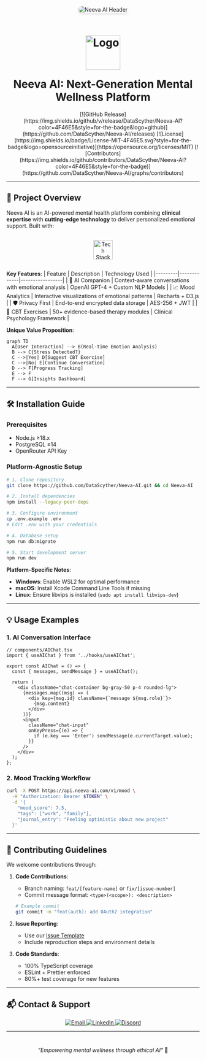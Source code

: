 <!-- Dynamic Banner Section -->
<div align="center">
  <img src="https://via.placeholder.com/1200x400/4F46E5/FFFFFF?text=Neeva+AI+-+Your+Intelligent+Mental+Health+Companion" alt="Neeva AI Header" style="border-radius: 15px; box-shadow: 0 4px 6px rgba(0,0,0,0.1);">
</div>

<h1 align="center">
  <img src="https://img.icons8.com/3d-fluency/94/mental-health.png" alt="Logo" width="90" style="margin: 20px 0">
  <br>Neeva AI: Next-Generation Mental Wellness Platform<br>
</h1>

<div align="center">
  <!-- Badges -->
  [![GitHub Release](https://img.shields.io/github/v/release/DataScyther/Neeva-AI?color=4F46E5&style=for-the-badge&logo=github)](https://github.com/DataScyther/Neeva-AI/releases)
  [![License](https://img.shields.io/badge/License-MIT-4F46E5.svg?style=for-the-badge&logo=opensourceinitiative)](https://opensource.org/licenses/MIT)
  [![Contributors](https://img.shields.io/github/contributors/DataScyther/Neeva-AI?color=4F46E5&style=for-the-badge)](https://github.com/DataScyther/Neeva-AI/graphs/contributors)
</div>

---

## 🌟 Project Overview

Neeva AI is an AI-powered mental health platform combining **clinical expertise** with **cutting-edge technology** to deliver personalized emotional support. Built with:

<p align="center">
  <img src="https://skillicons.dev/icons?i=react,ts,tailwind,nodejs,postgres,vite" alt="Tech Stack" style="height: 50px; margin: 15px 0">
</p>

**Key Features**:
| Feature | Description | Technology Used |
|---------|-------------|-----------------|
| 🧠 AI Companion | Context-aware conversations with emotional analysis | OpenAI GPT-4 + Custom NLP Models |
| 📈 Mood Analytics | Interactive visualizations of emotional patterns | Recharts + D3.js |
| 🛡️ Privacy First | End-to-end encrypted data storage | AES-256 + JWT |
| 🧘 CBT Exercises | 50+ evidence-based therapy modules | Clinical Psychology Framework |

**Unique Value Proposition**:
```mermaid
graph TD
  A[User Interaction] --> B(Real-time Emotion Analysis)
  B --> C{Stress Detected?}
  C -->|Yes| D[Suggest CBT Exercise]
  C -->|No| E[Continue Conversation]
  D --> F[Progress Tracking]
  E --> F
  F --> G[Insights Dashboard]
```

---

## 🛠 Installation Guide

### Prerequisites
- Node.js ≥18.x
- PostgreSQL ≥14
- OpenRouter API Key

### Platform-Agnostic Setup

```bash
# 1. Clone repository
git clone https://github.com/DataScyther/Neeva-AI.git && cd Neeva-AI

# 2. Install dependencies
npm install --legacy-peer-deps

# 3. Configure environment
cp .env.example .env
# Edit .env with your credentials

# 4. Database setup
npm run db:migrate

# 5. Start development server
npm run dev
```

**Platform-Specific Notes**:
- **Windows**: Enable WSL2 for optimal performance
- **macOS**: Install Xcode Command Line Tools if missing
- **Linux**: Ensure libvips is installed (`sudo apt install libvips-dev`)

---

## 💡 Usage Examples

### 1. AI Conversation Interface
```tsx
// components/AIChat.tsx
import { useAIChat } from '../hooks/useAIChat';

export const AIChat = () => {
  const { messages, sendMessage } = useAIChat();
  
  return (
    <div className="chat-container bg-gray-50 p-4 rounded-lg">
      {messages.map((msg) => (
        <div key={msg.id} className={`message ${msg.role}`}>
          {msg.content}
        </div>
      ))}
      <input 
        className="chat-input"
        onKeyPress={(e) => {
          if (e.key === 'Enter') sendMessage(e.currentTarget.value);
        }}
      />
    </div>
  );
};
```

### 2. Mood Tracking Workflow
```bash
curl -X POST https://api.neeva-ai.com/v1/mood \
  -H "Authorization: Bearer $TOKEN" \
  -d '{
    "mood_score": 7.5,
    "tags": ["work", "family"],
    "journal_entry": "Feeling optimistic about new project"
  }'
```

---

## 🤝 Contributing Guidelines

We welcome contributions through:

1. **Code Contributions**:
   - Branch naming: `feat/[feature-name]` or `fix/[issue-number]`
   - Commit message format: `<type>(<scope>): <description>`
   
   ```bash
   # Example commit
   git commit -m "feat(auth): add OAuth2 integration"
   ```

2. **Issue Reporting**:
   - Use our [Issue Template](.github/ISSUE_TEMPLATE.md)
   - Include reproduction steps and environment details

3. **Code Standards**:
   - 100% TypeScript coverage
   - ESLint + Prettier enforced
   - 80%+ test coverage for new features

---

## 📬 Contact & Support

<div align="center">
  <a href="mailto:support@neeva-ai.com">
    <img src="https://img.shields.io/badge/Email-Support-4F46E5?style=for-the-badge&logo=gmail" alt="Email">
  </a>
  <a href="https://linkedin.com/in/your-profile">
    <img src="https://img.shields.io/badge/LinkedIn-Connect-4F46E5?style=for-the-badge&logo=linkedin" alt="LinkedIn">
  </a>
  <a href="https://discord.gg/your-invite">
    <img src="https://img.shields.io/badge/Discord-Join-4F46E5?style=for-the-badge&logo=discord" alt="Discord">
  </a>
</div>

---

<div align="center" style="margin-top: 40px">
  <em>"Empowering mental wellness through ethical AI"</em> 🌱
</div>
